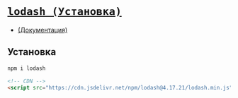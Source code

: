 # [`lodash (Установка)`](./index.md)

- <a href="https://lodash.com/" target="_blank">(Документация)</a>

## Установка

```bash
npm i lodash
```

```html
<!-- CDN -->
<script src="https://cdn.jsdelivr.net/npm/lodash@4.17.21/lodash.min.js"></script>
```
